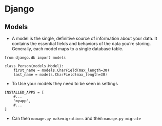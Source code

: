 # Django

## Models
- A model is the single, definitive source of information about your data. It contains the essential fields and behaviors of the data you’re storing. Generally, each model maps to a single database table.
```
from django.db import models

class Person(models.Model):
    first_name = models.CharField(max_length=30)
    last_name = models.CharField(max_length=30)
```
- To Use your models they need to be seen in settings
```
INSTALLED_APPS = [
    #...
    'myapp',
    #...
]
```
- Can then ```manage.py makemigrations``` and then ```manage.py migrate```